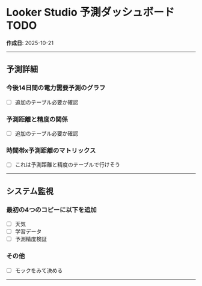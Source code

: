 # Looker Studio 予測ダッシュボード TODO

**作成日**: 2025-10-21

---

## 予測詳細

### 今後14日間の電力需要予測のグラフ
- [ ] 追加のテーブル必要か確認

### 予測距離と精度の関係
- [ ] 追加のテーブル必要か確認

### 時間帯x予測距離のマトリックス
- [ ] これは予測距離と精度のテーブルで行けそう

---

## システム監視

### 最初の4つのコピーに以下を追加
- [ ] 天気
- [ ] 学習データ
- [ ] 予測精度検証

### その他
- [ ] モックをみて決める

---
